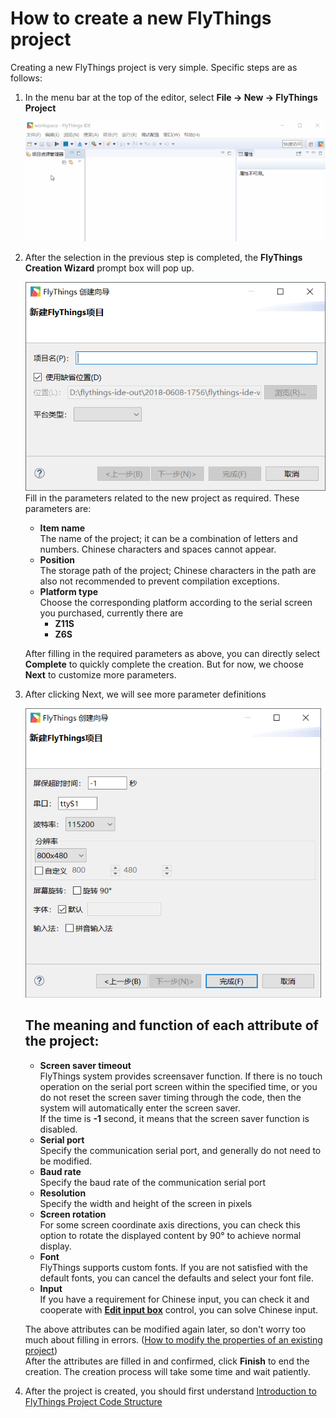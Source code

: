 # <span id="new_flythings_project">How to create a new FlyThings project</span>
Creating a new FlyThings project is very simple. Specific steps are as follows:  
1. In the menu bar at the top of the editor, select **File -> New -> FlyThings Project**  

   ![新建项目](assets/ide/new_flythings_project.gif)  

2. After the selection in the previous step is completed, the **FlyThings Creation Wizard** prompt box will pop up. 
  
   ![创建向导第一步](assets/ide/wizard_new_project_page1.png)  
   Fill in the parameters related to the new project as required. These parameters are:  

   * **Item name**  
  The name of the project; it can be a combination of letters and numbers. Chinese characters and spaces cannot appear.  
   * **Position**  
  The storage path of the project; Chinese characters in the path are also not recommended to prevent compilation exceptions. 
   * **Platform type**  
  Choose the corresponding platform according to the serial screen you purchased, currently there are
     - **Z11S**  
     - **Z6S**  
    
   After filling in the required parameters as above, you can directly select **Complete** to quickly complete the creation. But for now, we choose **Next** to customize more parameters.
3. After clicking Next, we will see more parameter definitions  
  
   ![新建参数](assets/ide/wizard_new_project_page2.png)  
   
   ## The meaning and function of each attribute of the project:  
   * **Screen saver timeout**  
   FlyThings system provides screensaver function. If there is no touch operation on the serial port screen within the specified time, or you do not reset the screen saver timing through the code, then the system will automatically enter the screen saver.  
  If the time is **-1** second, it means that the screen saver function is disabled.
   * **Serial port**  
  Specify the communication serial port, and generally do not need to be modified.
   * **Baud rate**   
  Specify the baud rate of the communication serial port 
   * **Resolution**  
  Specify the width and height of the screen in pixels
   * **Screen rotation**  
  For some screen coordinate axis directions, you can check this option to rotate the displayed content by 90° to achieve normal display.
   * **Font**  
  FlyThings supports custom fonts. If you are not satisfied with the default fonts, you can cancel the defaults and select your font file.
   * **Input**  
  If you have a requirement for Chinese input, you can check it and cooperate with **[Edit input box](edittext.md)** control, you can solve Chinese input.     
  
    The above attributes can be modified again later, so don't worry too much about filling in errors. ([How to modify the properties of an existing project](set_project_properties.md))  
  After the attributes are filled in and confirmed, click **Finish** to end the creation. The creation process will take some time and wait patiently.  
  
4. After the project is created, you should first understand [Introduction to FlyThings Project Code Structure](project_structure#project_structure.md)

